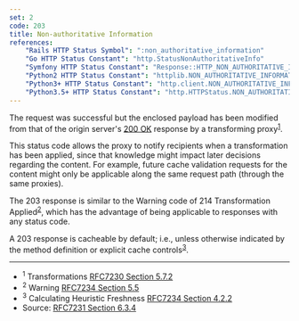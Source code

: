 ```yaml
---
set: 2
code: 203
title: Non-authoritative Information
references:
    "Rails HTTP Status Symbol": ":non_authoritative_information"
    "Go HTTP Status Constant": "http.StatusNonAuthoritativeInfo"
    "Symfony HTTP Status Constant": "Response::HTTP_NON_AUTHORITATIVE_INFORMATION"
    "Python2 HTTP Status Constant": "httplib.NON_AUTHORITATIVE_INFORMATION"
    "Python3+ HTTP Status Constant": "http.client.NON_AUTHORITATIVE_INFORMATION"
    "Python3.5+ HTTP Status Constant": "http.HTTPStatus.NON_AUTHORITATIVE_INFORMATION"
---
```


The request was successful but the enclosed payload has been modified
from that of the origin server's [200 OK](/200) response by a
transforming proxy<sup>[1](#ref-1)</sup>.

This status code allows the proxy to notify recipients when a
transformation has been applied, since that knowledge might impact later
decisions regarding the content. For example, future cache validation
requests for the content might only be applicable along the same request
path (through the same proxies).

The 203 response is similar to the Warning code of 214 Transformation
Applied<sup>[2](#ref-2)</sup>, which has the advantage of being
applicable to responses with any status code.

A 203 response is cacheable by default; i.e., unless otherwise indicated
by the method definition or explicit cache
controls<sup>[3](#ref-3)</sup>.

---

* <span id="ref-1"><sup>1</sup> Transformations
[RFC7230 Section 5.7.2][2]</span>
* <span id="ref-2"><sup>2</sup> Warning [RFC7234 Section 5.5][3]</span>
* <span id="ref-3"><sup>3</sup> Calculating Heuristic Freshness
[RFC7234 Section 4.2.2][4]</span>
* Source: [RFC7231 Section 6.3.4][1]

[1]: <http://tools.ietf.org/html/rfc7231#section-6.3.4>
[2]: <http://tools.ietf.org/html/rfc7230#section-5.7.2>
[3]: <http://tools.ietf.org/html/rfc7234#section-5.5>
[4]: <http://tools.ietf.org/html/rfc7234#section-4.2.2>
